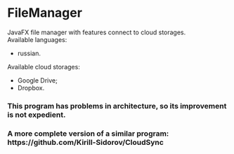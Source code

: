 # FileManager
JavaFX file manager with features connect to cloud storages.<br/>
Available languages:
  <ul>
    <li>russian.</li>
  </ul>
Available cloud storages:
  <ul>
    <li>Google Drive;</li>
    <li>Dropbox.</li>
  </ul>
<h3>This program has problems in architecture, so its improvement is not expedient.</h3>
<h3>A more complete version of a similar program: https://github.com/Kirill-Sidorov/CloudSync</h3>
